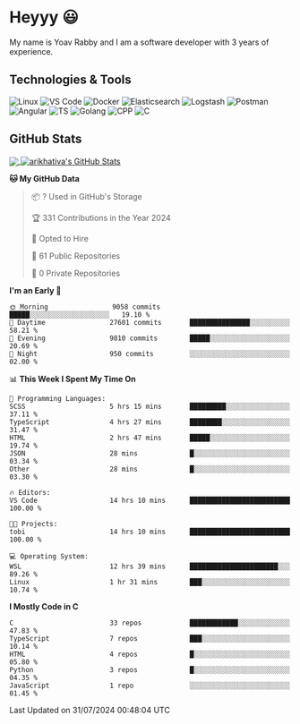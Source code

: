 
# Heyyy 😃
My name is Yoav Rabby and I am a software developer with 3 years of experience.

## Technologies & Tools
![Linux](https://img.shields.io/badge/Linux-FCC624?style=flat&logo=linux&logoColor=black)
![VS Code](https://img.shields.io/badge/-VS%20Code-007ACC?style=flat-square&logo=visual-studio-code)
![Docker](https://img.shields.io/badge/Docker-E9F8FF?style=flat-square&logo=Docker)
![Elasticsearch](https://img.shields.io/badge/Elasticsearch-F8FDC5?style=flat-square&logo=elasticsearch&logoColor=lightblue)
![Logstash](https://img.shields.io/badge/Logstash-F8FDC5?style=flat-square&logo=logstash&logoColor=orange)
![Postman](https://img.shields.io/badge/Postman-F6BB43?style=flat-square&logo=Postman&logoColor=white)
![Angular](https://img.shields.io/badge/Angular-red?style=flat-square&logo=angular)
![TS](https://shields.io/badge/TypeScript-3178C6?logo=TypeScript&logoColor=FFF&style=flat-square)
![Golang](https://img.shields.io/badge/Golang-CBFBFD?style=flat-square&logo=go)
![CPP](https://img.shields.io/badge/C++-00599C?style=flat-square&logo=C%2B%2B&logoColor=white)
![C](https://img.shields.io/badge/C-F0F8FF?style=flat-square&logo=C)

## GitHub Stats
<a href="https://github.com/arikhativa/arikhativa">
  <img align="center" src="https://github-readme-stats.vercel.app/api/top-langs/?username=arikhativa&hide=java,html,tex&title_color=ffffff&text_color=c9cacc&icon_color=2bbc8a&bg_color=1d1f21&langs_count=3" />
</a>
<a href="https://github.com/arikhativa/arikhativa">
  <img align="center" src="https://github-readme-stats.vercel.app/api?username=arikhativa&show_icons=true&line_height=27&count_private=true&title_color=ffffff&text_color=c9cacc&icon_color=2bbc8a&bg_color=1d1f21" alt="arikhativa's GitHub Stats" />
</a>

<!--START_SECTION:waka-->
**🐱 My GitHub Data** 

> 📦 ? Used in GitHub's Storage 
 > 
> 🏆 331 Contributions in the Year 2024
 > 
> 💼 Opted to Hire
 > 
> 📜 61 Public Repositories 
 > 
> 🔑 0 Private Repositories 
 > 
**I'm an Early 🐤** 

```text
🌞 Morning                9058 commits        █████░░░░░░░░░░░░░░░░░░░░   19.10 % 
🌆 Daytime                27601 commits       ███████████████░░░░░░░░░░   58.21 % 
🌃 Evening                9810 commits        █████░░░░░░░░░░░░░░░░░░░░   20.69 % 
🌙 Night                  950 commits         ░░░░░░░░░░░░░░░░░░░░░░░░░   02.00 % 
```


📊 **This Week I Spent My Time On** 

```text
💬 Programming Languages: 
SCSS                     5 hrs 15 mins       █████████░░░░░░░░░░░░░░░░   37.11 % 
TypeScript               4 hrs 27 mins       ████████░░░░░░░░░░░░░░░░░   31.47 % 
HTML                     2 hrs 47 mins       █████░░░░░░░░░░░░░░░░░░░░   19.74 % 
JSON                     28 mins             █░░░░░░░░░░░░░░░░░░░░░░░░   03.34 % 
Other                    28 mins             █░░░░░░░░░░░░░░░░░░░░░░░░   03.30 % 

🔥 Editors: 
VS Code                  14 hrs 10 mins      █████████████████████████   100.00 % 

🐱‍💻 Projects: 
tobi                     14 hrs 10 mins      █████████████████████████   100.00 % 

💻 Operating System: 
WSL                      12 hrs 39 mins      ██████████████████████░░░   89.26 % 
Linux                    1 hr 31 mins        ███░░░░░░░░░░░░░░░░░░░░░░   10.74 % 
```

**I Mostly Code in C** 

```text
C                        33 repos            ████████████░░░░░░░░░░░░░   47.83 % 
TypeScript               7 repos             ███░░░░░░░░░░░░░░░░░░░░░░   10.14 % 
HTML                     4 repos             █░░░░░░░░░░░░░░░░░░░░░░░░   05.80 % 
Python                   3 repos             █░░░░░░░░░░░░░░░░░░░░░░░░   04.35 % 
JavaScript               1 repo              ░░░░░░░░░░░░░░░░░░░░░░░░░   01.45 % 
```




 Last Updated on 31/07/2024 00:48:04 UTC
<!--END_SECTION:waka-->
